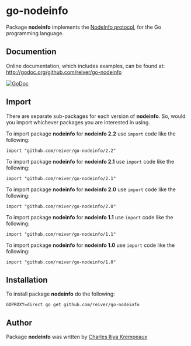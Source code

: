 # go-nodeinfo

Package **nodeinfo** implements the [NodeInfo protocol](https://github.com/jhass/nodeinfo), for the Go programming language.

## Documention

Online documentation, which includes examples, can be found at: http://godoc.org/github.com/reiver/go-nodeinfo

[![GoDoc](https://godoc.org/github.com/reiver/go-nodeinfo?status.svg)](https://godoc.org/github.com/reiver/go-nodeinfo)

## Import

There are separate sub-packages for each version of **nodeinfo**.
So, would you import whichever packages you are interested in using.

To import package **nodeinfo** for **nodeinfo 2.2** use `import` code like the following:

```
import "github.com/reiver/go-nodeinfo/2.2"
```

To import package **nodeinfo** for **nodeinfo 2.1** use `import` code like the following:

```
import "github.com/reiver/go-nodeinfo/2.1"
```

To import package **nodeinfo** for **nodeinfo 2.0** use `import` code like the following:

```
import "github.com/reiver/go-nodeinfo/2.0"
```

To import package **nodeinfo** for **nodeinfo 1.1** use `import` code like the following:

```
import "github.com/reiver/go-nodeinfo/1.1"
```

To import package **nodeinfo** for **nodeinfo 1.0** use `import` code like the following:

```
import "github.com/reiver/go-nodeinfo/1.0"
```

## Installation

To install package **nodeinfo** do the following:
```
GOPROXY=direct go get github.com/reiver/go-nodeinfo
```

## Author

Package **nodeinfo** was written by [Charles Iliya Krempeaux](http://reiver.link)
